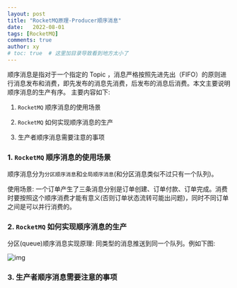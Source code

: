 ```yaml
---
layout: post
title: "RocketMQ原理-Producer顺序消息"
date:   2022-08-01
tags: [RocketMQ]
comments: true
author: xy
# toc: true  # 这里加目录导致看到地方太小了
---
```


顺序消息是指对于一个指定的 Topic ，消息严格按照先进先出（FIFO）的原则进行消息发布和消费，即先发布的消息先消费，后发布的消息后消费。本文主要说明顺序消息的生产有序。 主要内容如下:

1. `RocketMQ` 顺序消息的使用场景

2. `RocketMQ` 如何实现顺序消息的生产

3. 生产者顺序消息需要注意的事项

### 1. `RocketMQ` 顺序消息的使用场景

顺序消息分为`分区顺序消息`和`全局顺序消息`(和分区消息类似不过只有一个队列)。

使用场景: 一个订单产生了三条消息分别是订单创建、订单付款、订单完成。消费时要按照这个顺序消费才能有意义(否则订单状态流转可能出问题)，同时不同订单之间是可以并行消费的。

### 2. `RocketMQ` 如何实现顺序消息的生产

分区(queue)顺序消息实现原理: 同类型的消息推送到同一个队列。例如下图:

   ![img](../images/rocketmq.assests/produce_1.png)



### 3. 生产者顺序消息需要注意的事项

